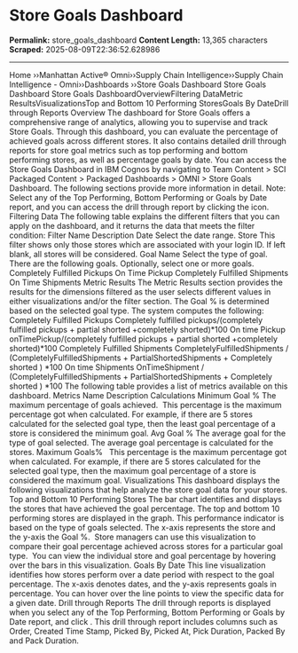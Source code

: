 # Store Goals Dashboard

**Permalink:** store_goals_dashboard
**Content Length:** 13,365 characters
**Scraped:** 2025-08-09T22:36:52.628986

---

Home &rsaquo;&rsaquo;Manhattan Active® Omni&rsaquo;&rsaquo;Supply Chain Intelligence&rsaquo;&rsaquo;Supply Chain Intelligence - Omni&rsaquo;&rsaquo;Dashboards ››Store Goals Dashboard Store Goals Dashboard Store Goals DashboardOverviewFiltering DataMetric ResultsVisualizationsTop and Bottom 10 Performing StoresGoals By DateDrill through Reports Overview The dashboard for Store Goals offers a comprehensive range of analytics, allowing you to supervise and track Store Goals. Through this dashboard, you can evaluate the percentage of achieved goals across different stores. It also contains detailed drill through reports for store goal metrics such as top performing and bottom performing stores, as well as percentage goals by date. You can access the Store Goals Dashboard&nbsp;in IBM Cognos by navigating to&nbsp;Team Content &gt; SCI Packaged Content &gt; Packaged Dashboards &gt; OMNI &gt; Store Goals Dashboard.&nbsp;The&nbsp;following sections provide more information in detail. Note: Select any of the Top Performing, Bottom Performing or Goals by Date report, and you can access the drill through report by clicking&nbsp;the&nbsp;icon.&nbsp; Filtering Data The following table explains the different filters that you can apply on the dashboard, and it returns the data that meets the filter condition: Filter Name Description Date Select the date range. Store This filter shows only those stores which are associated with your login ID. If left blank, all stores will be considered. Goal Name Select the type of goal. There are the following goals. Optionally, select one or more goals. Completely&nbsp;Fulfilled&nbsp;Pickups On Time Pickup Completely Fulfilled Shipments On Time Shipments Metric Results The Metric Results section provides the results for the dimensions filtered as the user selects different values in either visualizations and/or the filter section. The Goal % is determined based on the selected goal type. The system computes the following: Completely Fulfilled&nbsp;Pickups Completely fulfilled pickups/(completely fulfilled pickups + partial shorted +completely shorted)*100 On time Pickup onTimePickup/(completely fulfilled pickups + partial shorted +completely shorted)*100 Completely Fulfilled Shipments CompletelyFulfilledShipments / (CompletelyFulfilledShipments + PartialShortedShipments + Completely shorted ) *100 On time Shipments OnTimeShipment / (CompletelyFulfilledShipments + PartialShortedShipments + Completely shorted ) *100 The following table provides a list of metrics available on this dashboard. Metrics Name Description Calculations Minimum Goal % The maximum percentage of goals achieved.&nbsp; This percentage is the maximum percentage got when calculated. For example, if there are 5 stores calculated for the selected goal type, then the least goal percentage of a store is considered the minimum&nbsp;goal. Avg Goal % The average goal for the type of goal selected. The average goal percentage is calculated for the stores. Maximum Goals% &nbsp; This percentage is the maximum percentage got when calculated. For example, if there are 5 stores calculated for the selected goal type, then the maximum goal percentage of a store is considered the maximum goal. Visualizations This dashboard displays the following&nbsp;visualizations that help analyze the store goal&nbsp;data for your stores. Top and Bottom 10 Performing Stores The bar chart identifies and displays the stores that have achieved the goal percentage. The top and bottom 10 performing stores are displayed in the graph. This performance indicator is based on the type of goals selected.&nbsp;The x-axis represents the store and the y-axis the Goal %.&nbsp; Store managers can use this visualization to compare their goal percentage achieved across stores for a particular goal type.&nbsp;&nbsp;You can view the individual store and goal percentage by hovering over the bars&nbsp;in this visualization. Goals By Date This line visualization identifies how stores perform over a date period&nbsp;with respect to the goal percentage.&nbsp;The x-axis denotes dates, and the y-axis represents goals in percentage. You can hover over the line points to view the specific data for a given date. Drill through Reports The drill through reports is displayed when you select&nbsp;any of the Top Performing, Bottom Performing or Goals by Date report, and click&nbsp;.&nbsp;This drill through report includes columns such as Order, Created Time Stamp, Picked By, Picked At, Pick Duration, Packed By and Pack Duration.&nbsp;&nbsp; &nbsp; &nbsp;